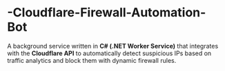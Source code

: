 # -Cloudflare-Firewall-Automation-Bot
A background service written in **C# (.NET Worker Service)** that integrates with the **Cloudflare API** to automatically detect suspicious IPs based on traffic analytics and block them with dynamic firewall rules.
